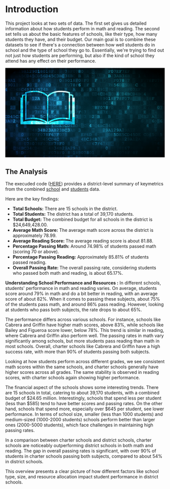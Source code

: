 # Introduction

This project looks at two sets of data. The first set gives us detailed information about how students perform in math and reading. The second set tells us about the basic features of schools, like their type, how many students they have, and their budget. Our main goal is to combine these datasets to see if there's a connection between how well students do in school and the type of school they go to. Essentially, we're trying to find out not just how students are performing, but also if the kind of school they attend has any effect on their performance.


<img src= "https://github.com/ElleNaazB/pandas_challange/blob/main/PyCitySchools/education.png">

## The Analysis  

The execuded code (<a href="https://github.com/ElleNaazB/pandas_challange/blob/main/PyCitySchools/PyCitySchoolsScript.ipynb">HERE</a>) provides a district-level summary of keymetrics from the combined <a href="https://github.com/ElleNaazB/pandas_challange/blob/main/PyCitySchools/Resources/schools_complete.csv"> school</a> and <a href="https://github.com/ElleNaazB/pandas_challange/blob/main/PyCitySchools/Resources/students_complete.csv"> students</a> data. 

Here are the key findings: 

- <strong>Total Schools:</strong> There are 15 schools in the district.
- <strong>Total Students:</strong> The district has a total of 39,170 students.
- <strong>Total Budget:</strong> The combined budget for all schools in the district is $24,649,428.00.
- <strong>Average Math Score:</strong> The average math score across the district is approximately 78.99.
- <strong>Average Reading Score: </strong>The average reading score is about 81.88.
- <strong>Percentage Passing Math:</strong> Around 74.98% of students passed math (scoring 70 or above).
- <strong>Percentage Passing Reading:</strong> Approximately 85.81% of students passed reading.
- <strong>Overall Passing Rate: </strong>The overall passing rate, considering students who passed both math and reading, is about 65.17%.

<strong> Understanding School Performance and Resources :</strong>
In different schools, students' performance in math and reading varies. On average, students score around 79% in math and do a bit better in reading, with an average score of about 82%. When it comes to passing these subjects, about 75% of the students pass math, and around 86% pass reading. However, looking at students who pass both subjects, the rate drops to about 65%.

The performance differs across various schools. For instance, schools like Cabrera and Griffin have higher math scores, above 83%, while schools like Bailey and Figueroa score lower, below 78%. This trend is similar in reading, where Cabrera and Griffin also perform well. The passing rates in math vary significantly among schools, but more students pass reading than math in most schools. Overall, charter schools like Cabrera and Griffin have a high success rate, with more than 90% of students passing both subjects.

Looking at how students perform across different grades, we see consistent math scores within the same schools, and charter schools generally have higher scores across all grades. The same stability is observed in reading scores, with charter schools again showing higher performance.

The financial aspect of the schools shows some interesting trends. There are 15 schools in total, catering to about 39,170 students, with a combined budget of $24.65 million. Interestingly, schools that spend less per student (less than $585) tend to have better scores and passing rates. On the other hand, schools that spend more, especially over $645 per student, see lower performance. In terms of school size, smaller (less than 1000 students) and medium-sized (1000-2000 students) schools perform better than larger ones (2000-5000 students), which face challenges in maintaining high passing rates.

In a comparison between charter schools and district schools, charter schools are noticeably outperforming district schools in both math and reading. The gap in overall passing rates is significant, with over 90% of students in charter schools passing both subjects, compared to about 54% in district schools.

This overview presents a clear picture of how different factors like school type, size, and resource allocation impact student performance in district schools.
